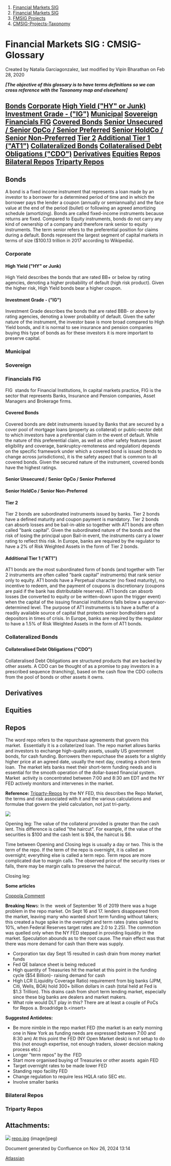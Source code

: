 1. [Financial Markets SIG](index.html)
2. [Financial Markets SIG](Financial-Markets-SIG_20545549.html)
3. [FMSIG Projects](FMSIG-Projects_20545678.html)
4. [CMSIG-Projects-Taxonomy](CMSIG-Projects-Taxonomy_20545582.html)

# Financial Markets SIG : CMSIG-Glossary

Created by Natalia Garciagonzalez, last modified by Vipin Bharathan on Feb 28, 2020

***\[The objective of this glossary is to have terms definitions so we can cross reference with the Taxonomy map and elsewhere]***

## **[Bonds](#CMSIG-Glossary-Bonds) [Corporate](#CMSIG-Glossary-Corporate) [High Yield ("HY" or Junk)](#CMSIG-Glossary-HighYield%28%22HY%22orJunk%29) [Investment Grade - ("IG")](#CMSIG-Glossary-InvestmentGrade-%28%22IG%22%29) [Municipal](#CMSIG-Glossary-Municipal) [Sovereign](#CMSIG-Glossary-Sovereign) [Financials FIG](#CMSIG-Glossary-FinancialsFIG) [Covered Bonds](#CMSIG-Glossary-CoveredBonds) [Senior Unsecured / Senior OpCo / Senior Preferred](#CMSIG-Glossary-SeniorUnsecured/SeniorOpCo/SeniorPreferred) [Senior HoldCo / Senior Non-Preferred](#CMSIG-Glossary-SeniorHoldCo/SeniorNon-Preferred) [Tier 2](#CMSIG-Glossary-Tier2) [Additional Tier 1 ("AT1")](#CMSIG-Glossary-AdditionalTier1%28%22AT1%22%29) [Collateralized Bonds](#CMSIG-Glossary-CollateralizedBonds) [Collateralised Debt Obligations ("CDO")](#CMSIG-Glossary-CollateralisedDebtObligations%28%22CDO%22%29) [Derivatives](#CMSIG-Glossary-Derivatives) [Equities](#CMSIG-Glossary-Equities) [Repos](#CMSIG-Glossary-Repos) [Bilateral Repos](#CMSIG-Glossary-BilateralRepos) [Triparty Repos](#CMSIG-Glossary-TripartyRepos)**

## **Bonds**

A bond is a fixed income instrument that represents a loan made by an investor to a borrower for a determined period of time and in which the borrower pays the lender a coupon (annually or semiannually) and the face value at the end of the period (bullet) or following an agreed amortizing schedule (amortizing). Bonds are called fixed-income instruments because returns are fixed. Compared to Equity instruments, bonds do not carry any kind of ownership of a company and therefore rank senior to equity instruments. The term senior refers to the preferential position for claims during a default. Bonds represent the largest segment of capital markets in terms of size ($100.13 trillion in 2017 according to Wikipedia).   

### **Corporate**

#### **High Yield ("HY" or Junk)**

High Yield describes the bonds that are rated BB+ or below by rating agencies, denoting a higher probability of default (high risk product). Given the higher risk, High Yield bonds bear a higher coupon.

#### **Investment Grade - ("IG")**

Investment Grade describes the bonds that are rated BBB- or above by rating agencies, denoting a lower probability of default. Given the safer nature of the instrument, the investor base is more broad compared to High Yield bonds, and it is normal to see insurance and pension companies buying this type of bonds as for these investors it is more important to preserve capital.  

### **Municipal**

### **Sovereign**

### **Financials FIG**

FIG  stands for Financial Institutions, In capital markets practice, FIG is the sector that represents Banks, Insurance and Pension companies, Asset Managers and Brokerage firms.

#### **Covered Bonds**

Covered bonds are debt instruments issued by Banks that are secured by a cover pool of mortgage loans (property as collateral) or public-sector debt to which investors have a preferential claim in the event of default. While the nature of this preferential claim, as well as other safety features (asset eligibility and coverage, bankruptcy-remoteness and regulation) depends on the specific framework under which a covered bond is issued (tends to change across jurisdictions), it is the safety aspect that is common to all covered bonds. Given the secured nature of the instrument, covered bonds have the highest ratings.

#### **Senior Unsecured / Senior OpCo / Senior Preferred**

#### **Senior HoldCo / Senior Non-Preferred**

#### **Tier 2**

Tier 2 bonds are subordinated instruments issued by banks. Tier 2 bonds have a defined maturity and coupon payment is mandatory. Tier 2 bonds can absorb losses and be bail-in-able so together with AT1 bonds are often called "bank capital". Given the subordinated nature of the bonds and the risk of losing the principal upon Bail-in event, the instruments carry a lower rating to reflect this risk. In Europe, banks are required by the regulator to have a 2% of Risk Weighted Assets in the form of Tier 2 bonds. 

#### **Additional Tier 1 ("AT1")**

AT1 bonds are the most subordinated form of bonds (and together with Tier 2 instruments are often called "bank capital" instruments) that rank senior only to equity. AT1 bonds have a Perpetual character (no fixed maturity), no incentive to redeem, and the payment of coupons is discretionary (coupons are paid if the bank has distributable reserves). AT1 bonds can absorb losses (be converted to equity or be written-down upon the trigger event) when the capital of the issuing financial institutions falls below a supervisor-determined level. The purpose of AT1 instruments is to have a buffer of a readily available source of capital that protects senior bondholders and depositors in times of crisis. In Europe, banks are required by the regulator to have a 1.5% of Risk Weighted Assets in the form of AT1 bonds.

### **Collateralized Bonds**

#### **Collateralised Debt Obligations ("CDO")**

Collateralised Debt Obligations are structured products that are backed by other assets. A CDO can be thought of as a promise to pay investors in a prescribed sequence (tranching), based on the cash flow the CDO collects from the pool of bonds or other assets it owns. 

## **Derivatives**

## **Equities**

## **Repos**

The word repo refers to the repurchase agreements that govern this market.  Essentially it is a collaterized loan. The repo market allows banks and investors to exchange high-quality assets, usually US government bonds, for cash funding. Borrowers then repurchase the assets for a slightly higher price at an agreed date, usually the next day, creating a short-term loan.  The market lets banks meet their short-term funding needs and is essential for the smooth operation of the dollar-based financial system. Market  activity is concentrated between 7:00 and 8:30 am EDT and the NY FED actively monitors and intervenes in the market.   

**Reference:** [Triparty-Repos](https://www.newyorkfed.org/medialibrary/media/research/epr/2012/1210cope.pdf) by the NY FED, this describes the Repo Market, the terms and risk associated with it and the various calculations and formulae that govern the yield calculation, not just tri-party. 

![](attachments/20546154/20558645.jpg?height=150)

Opening leg: The value of the collateral provided is greater than the cash lent. This difference is called "the haircut". For example, if the value of the securities is $100 and the cash lent is $94, the haircut is $6.  

Time between Opening and Closing legs is usually a day or two. This is the term of the repo. If the term of the repo is overnight, it is called an overnight; everything else is called a term repo. Term repos are more complicated due to margin calls. The observed price of the security rises or falls, there may be margin calls to preserve the haircut.

Closing leg: 

**Some articles**

[Coppola Comment](https://www.coppolacomment.com/2020/02/much-ado-about-nothing.html)

**Breaking New**s: In the  week of September 16 of 2019 there was a huge problem in the repo market. On Sept 16 and 17. lenders disappeared from the market, leaving many who wanted short term funding without takers; this created a huge spike in the overnight and term rates (rates spiked to 10%, when Federal Reserves target rates are 2.0 to 2.25). The commotion was quelled only when the NY FED stepped in providing liquidity in the market. Speculation abounds as to the root cause. The main effect was that there was more demand for cash than there was supply.

- Corporation tax day Sept 15 resulted in cash drain from money market funds
- Fed QE balance sheet is being reduced
- High quantity of Treasuries hit the market at this point in the funding cycle ($54 Billion)- raising demand for cash
- High LCR (Liquidity Coverage Ratio) requirement from big banks (JPM, Citi, Wells, BOA) hold 300+ billion dollars in cash (total held at Fed is $1.3 Trillion). This drains cash from short term lending market, especially since these big banks are dealers and market makers.
- What role would DLT play in this? There are at least a couple of PoCs  for Repos a. Broadridge b.&lt;insert&gt;

**Suggested Antidotes:**

- Be more nimble in the repo market FED (the market is an early morning one in New York as funding needs are expressed between 7:00 and 8:30 am) At this point the FED (NY Open Market desk) is not setup to do this (not enough expertise, not enough traders, slower decision making process etc.)
- Longer "term repos" by the  FED
- Start more organised buying of Treasuries or other assets  again FED
- Target overnight rates to be made lower FED
- Standing repo facility FED
- Change regulation to require less HQLA ratio SEC etc.
- Involve smaller banks

### Bilateral Repos

### Triparty Repos

## Attachments:

![](images/icons/bullet_blue.gif) [repo.jpg](attachments/20546154/20558645.jpg) (image/jpeg)

Document generated by Confluence on Nov 26, 2024 13:14

[Atlassian](http://www.atlassian.com/)
